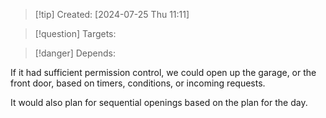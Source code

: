 
>[!tip] Created: [2024-07-25 Thu 11:11]

>[!question] Targets: 

>[!danger] Depends: 

If it had sufficient permission control, we could open up the garage, or the front door, based on timers, conditions, or incoming requests.

It would also plan for sequential openings based on the plan for the day.